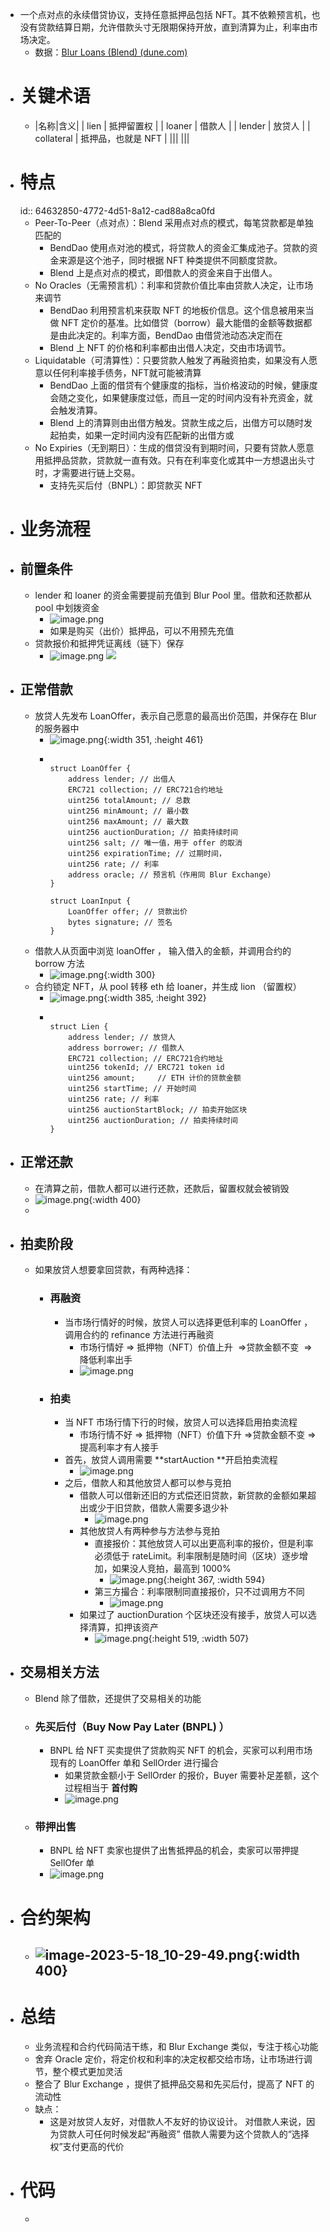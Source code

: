 - 一个点对点的永续借贷协议，支持任意抵押品包括 NFT。其不依赖预言机，也没有贷款结算日期，允许借款头寸无限期保持开放，直到清算为止，利率由市场决定。
	- 数据：[Blur Loans (Blend) (dune.com)](https://dune.com/beetle/blur-loans)
- # 关键术语
	- |名称|含义|
	  | lien | 抵押留置权 |
	  | loaner | 借款人 |
	  | lender | 放贷人 |
	  | collateral | 抵押品，也就是 NFT |
	  |||
	  |||
- # 特点
  id:: 64632850-4772-4d51-8a12-cad88a8ca0fd
	- Peer-To-Peer（点对点）：Blend 采用点对点的模式，每笔贷款都是单独匹配的
		- BendDao 使用点对池的模式，将贷款人的资金汇集成池子。贷款的资金来源是这个池子，同时根据 NFT 种类提供不同额度贷款。
		- Blend 上是点对点的模式，即借款人的资金来自于出借人。
	- No Oracles（无需预言机）：利率和贷款价值比率由贷款人决定，让市场来调节
		- BendDao 利用预言机来获取 NFT 的地板价信息。这个信息被用来当做 NFT 定价的基准。比如借贷（borrow）最大能借的金额等数据都是由此决定的。利率方面，BendDao 由借贷池动态决定而在
		- Blend 上 NFT 的价格和利率都由出借人决定，交由市场调节。
	- Liquidatable（可清算性）：只要贷款人触发了再融资拍卖，如果没有人愿意以任何利率接手债务，NFT就可能被清算
		- BendDao 上面的借贷有个健康度的指标，当价格波动的时候，健康度会随之变化，如果健康度过低，而且一定的时间内没有补充资金，就会触发清算。
		- Blend 上的清算则由出借方触发。贷款生成之后，出借方可以随时发起拍卖，如果一定时间内没有匹配新的出借方或
	- No Expiries（无到期日）：生成的借贷没有到期时间，只要有贷款人愿意用抵押品贷款，贷款就一直有效。只有在利率变化或其中一方想退出头寸时，才需要进行链上交易。
		- 支持先买后付（BNPL）：即贷款买 NFT
- # 业务流程
- ## 前置条件
	- lender 和 loaner 的资金需要提前充值到 Blur Pool 里。借款和还款都从 pool 中划拨资金
		- ![image.png](../assets/image_1687282777177_0.png)
		- 如果是购买（出价）抵押品，可以不用预先充值
	- 贷款报价和抵押凭证离线（链下）保存
		- ![image.png](../assets/image_1687282912817_0.png) ![](https://confluence.toolsfdg.net/download/attachments/249964142/image-2023-5-19_9-7-38.png?version=1&modificationDate=1684472860000&api=v2)
- ## 正常借款
	- 放贷人先发布 LoanOffer，表示自己愿意的最高出价范围，并保存在 Blur 的服务器中
		- ![image.png](../assets/image_1687283110255_0.png){:width 351, :height 461}
		- ```solidity
		  
		  struct LoanOffer {
		      address lender; // 出借人
		      ERC721 collection; // ERC721合约地址
		      uint256 totalAmount; // 总数
		      uint256 minAmount; // 最小数
		      uint256 maxAmount; // 最大数
		      uint256 auctionDuration; // 拍卖持续时间
		      uint256 salt; // 唯一值，用于 offer 的取消
		      uint256 expirationTime; // 过期时间，
		      uint256 rate; // 利率
		      address oracle; // 预言机（作用同 Blur Exchange）
		  }
		   
		  struct LoanInput {
		      LoanOffer offer; // 贷款出价
		      bytes signature; // 签名
		  }
		  ```
	- 借款人从页面中浏览 loanOffer ， 输入借入的金额，并调用合约的 borrow 方法
		- ![image.png](../assets/image_1687283560000_0.png){:width 300}
	- 合约锁定 NFT，从 pool 转移 eth 给 loaner，并生成 lion （留置权）
		- ![image.png](../assets/image_1687283590156_0.png){:width 385, :height 392}
		- ```solidity
		  
		  struct Lien {
		      address lender; // 放贷人
		      address borrower; // 借款人
		      ERC721 collection; // ERC721合约地址
		      uint256 tokenId; // ERC721 token id
		      uint256 amount;     // ETH 计价的贷款金额
		      uint256 startTime; // 开始时间
		      uint256 rate; // 利率
		      uint256 auctionStartBlock; // 拍卖开始区块
		      uint256 auctionDuration; // 拍卖持续时间
		  }
		  ```
- ## 正常还款
	- 在清算之前，借款人都可以进行还款，还款后，留置权就会被销毁
	- ![image.png](../assets/image_1687283688301_0.png){:width 400}
	-
- ## 拍卖阶段
	- 如果放贷人想要拿回贷款，有两种选择：
		- ### 再融资
			- 当市场行情好的时候，放贷人可以选择更低利率的 LoanOffer ，调用合约的 refinance 方法进行再融资
				- 市场行情好 => 抵押物（NFT）价值上升  =>贷款金额不变  =>降低利率出手
				- ![image.png](../assets/image_1687283760825_0.png)
		- ### 拍卖
			- 当 NFT 市场行情下行的时候，放贷人可以选择启用拍卖流程
				- 市场行情不好 => 抵押物（NFT）价值下升  =>贷款金额不变  =>提高利率才有人接手
			- 首先，放贷人调用需要 **startAuction **开启拍卖流程
				- ![image.png](../assets/image_1687283814104_0.png)
			- 之后，借款人和其他放贷人都可以参与竞拍
				- 借款人可以借新还旧的方式偿还旧贷款，新贷款的金额如果超出或少于旧贷款，借款人需要多退少补
					- ![image.png](../assets/image_1687283889335_0.png)
				- 其他放贷人有两种参与方法参与竞拍
					- 直接报价：其他放贷人可以出更高利率的报价，但是利率必须低于 rateLimit。利率限制是随时间（区块）逐步增加，如果没人竞拍，最高到 1000%
						- ![image.png](../assets/image_1687283908607_0.png){:height 367, :width 594}
					- 第三方撮合：利率限制同直接报价，只不过调用方不同
						- ![image.png](../assets/image_1687283924869_0.png)
				- 如果过了 auctionDuration 个区块还没有接手，放贷人可以选择清算，扣押该资产
					- ![image.png](../assets/image_1687283950326_0.png){:height 519, :width 507}
- ## 交易相关方法
	- Blend 除了借款，还提供了交易相关的功能
	- ### 先买后付（Buy Now Pay Later (BNPL) ）
		- BNPL 给 NFT 买卖提供了贷款购买 NFT 的机会，买家可以利用市场现有的 LoanOffer 单和 SellOrder 进行撮合
			- 如果贷款金额小于 SellOrder 的报价，Buyer 需要补足差额，这个过程相当于 **首付购**
			- ![image.png](../assets/image_1687284083638_0.png)
	- ### 带押出售
		- BNPL 给 NFT 卖家也提供了出售抵押品的机会，卖家可以带押提 SellOfer 单
		- ![image.png](../assets/image_1687284109512_0.png)
- # 合约架构
	- ![image-2023-5-18_10-29-49.png](../assets/image-2023-5-18_10-29-49_1687284036840_0.png){:width 400}
		-
- # 总结
	- 业务流程和合约代码简洁干练，和 Blur Exchange 类似，专注于核心功能
	- 舍弃 Oracle 定价，将定价权和利率的决定权都交给市场，让市场进行调节，整个模式更加灵活
	- 整合了 Blur Exchange ，提供了抵押品交易和先买后付，提高了 NFT 的流动性
	- 缺点：
		- 这是对放贷人友好，对借款人不友好的协议设计。 对借款人来说，因为贷款人可任何时候发起“再融资” 借款人需要为这个贷款人的“选择权”支付更高的代价
- # 代码
	-